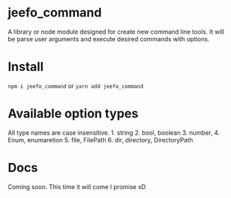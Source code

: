 # jeefo_command
A library or node module designed for create new command line tools.
It will be parse user arguments and execute desired commands with options.

# Install
`npm i jeefo_command` or `yarn add jeefo_command`

# Available option types
All type names are case insensitive.
	1. string
	2. bool, boolean
	3. number,
	4. Enum, enumaretion
	5. file, FilePath
	6. dir, directory, DirectoryPath

# Docs
Coming soon. This time it will come I promise xD
